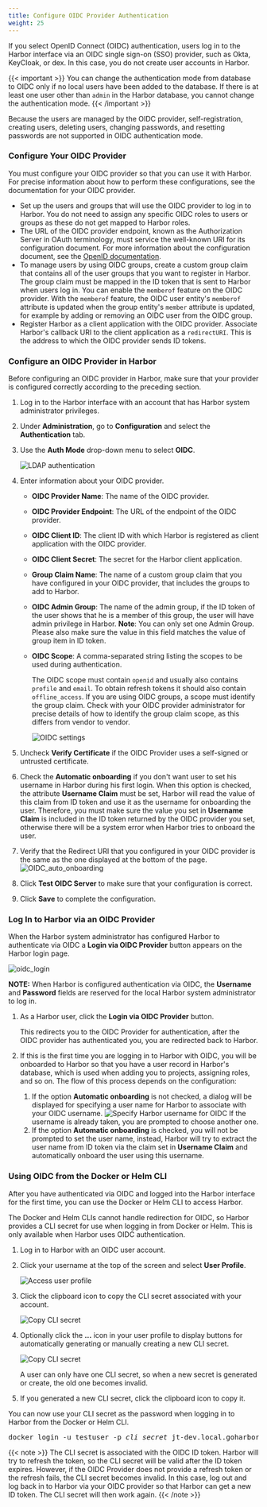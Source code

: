 ```yaml
---
title: Configure OIDC Provider Authentication
weight: 25
---
```


If you select OpenID Connect (OIDC) authentication, users log in to the Harbor interface via an OIDC single sign-on (SSO) provider, such as Okta, KeyCloak, or dex. In this case, you do not create user accounts in Harbor.

{{< important >}}
You can change the authentication mode from database to OIDC only if no local users have been added to the database. If there is at least one user other than `admin` in the Harbor database, you cannot change the authentication mode.
{{< /important >}}

Because the users are managed by the OIDC provider, self-registration, creating users, deleting users, changing passwords, and resetting passwords are not supported in OIDC authentication mode.

### Configure Your OIDC Provider

You must configure your OIDC provider so that you can use it with Harbor. For precise information about how to perform these configurations, see the documentation for your OIDC provider.

- Set up the users and groups that will use the OIDC provider to log in to Harbor. You do not need to assign any specific OIDC roles to users or groups as these do not get mapped to Harbor roles.
- The URL of the OIDC provider endpoint, known as the Authorization Server in OAuth terminology, must service the well-known URI for its configuration document. For more information about the configuration document, see the [OpenID documentation](https://openid.net/specs/openid-connect-discovery-1_0.html#ProviderConfigurationRequest).
- To manage users by using OIDC groups, create a custom group claim that contains all of the user groups that you want to register in Harbor. The group claim must be mapped in the ID token that is sent to Harbor when users log in. You can enable the `memberof` feature on the OIDC provider. With the `memberof` feature, the OIDC user entity's `memberof` attribute is updated when the group entity's `member` attribute is updated, for example by adding or removing an OIDC user from the OIDC group.
- Register Harbor as a client application with the OIDC provider. Associate Harbor's callback URI to the client application as a `redirectURI`. This is the address to which the OIDC provider sends ID tokens.

### Configure an OIDC Provider in Harbor

Before configuring an OIDC provider in Harbor, make sure that your provider is configured correctly according to the preceding section.

1. Log in to the Harbor interface with an account that has Harbor system administrator privileges.
1. Under **Administration**, go to **Configuration** and select the **Authentication** tab.
1. Use the **Auth Mode** drop-down menu to select **OIDC**.

   ![LDAP authentication](../../../img/select-oidc-auth.png)
1. Enter information about your OIDC provider.   

   - **OIDC Provider Name**: The name of the OIDC provider.
   - **OIDC Provider Endpoint**: The URL of the endpoint of the OIDC provider.
   - **OIDC Client ID**: The client ID with which Harbor is registered as  client application with the OIDC provider.
   - **OIDC Client Secret**: The secret for the Harbor client application.
   - **Group Claim Name**: The name of a custom group claim that you have configured in your OIDC provider, that includes the groups to add to Harbor.
   - **OIDC Admin Group**: The name of the admin group, if the ID token of the user shows that he is a member of this group, the user will have admin
     privilege in Harbor. **Note**: You can only set one Admin Group.  Please also make sure the value in this field matches the value of group item in ID token.  
   - **OIDC Scope**: A comma-separated string listing the scopes to be used during authentication. 
   
       The OIDC scope must contain `openid` and usually also contains `profile` and `email`. To obtain refresh tokens it should also contain `offline_access`. If you are using OIDC groups, a scope must identify the group claim. Check with your OIDC provider administrator for precise details of how to identify the group claim scope, as this differs from vendor to vendor.
       
       ![OIDC settings](../../../img/oidc-auth-setting.png)
1. Uncheck **Verify Certificate** if the OIDC Provider uses a self-signed or untrusted certificate.
1. Check the **Automatic onboarding** if you don't want user to set his username in Harbor during his first login.  When this option is checked, the attribute **Username Claim** must be set, Harbor will read the value of this claim from ID token and use it as the username for onboarding the user.  Therefore, you must make sure the value you set in **Username Claim** is included in the ID token returned by the OIDC provider you set, otherwise there will be a system error when Harbor tries to onboard the user.
1. Verify that the Redirect URI that you configured in your OIDC provider is the same as the one displayed at the bottom of the page. 
       ![OIDC_auto_onboarding](../../../img/oidc-cert-verifi-auto-onboard.png)
1. Click **Test OIDC Server** to make sure that your configuration is correct.
1. Click **Save** to complete the configuration.

### Log In to Harbor via an OIDC Provider

When the Harbor system administrator has configured Harbor to authenticate via OIDC a **Login via OIDC Provider** button appears on the Harbor login page.  

![oidc_login](../../../img/oidc-login.png)

**NOTE:** When Harbor is configured authentication via OIDC, the **Username** and **Password** fields are reserved for the local Harbor system administrator to log in.
    
1. As a Harbor user, click the **Login via OIDC Provider** button.
 
   This redirects you to the OIDC Provider for authentication, after the OIDC provider has authenticated you, you are redirected back to Harbor. 
1. If this is the first time you are logging in to Harbor with OIDC, you will be onboarded to Harbor so that you have a user record in Harbor's database, which is used when adding you to projects, assigning roles, and so on.  The flow of this process depends on the configuration:
   1.  If the option **Automatic onboarding** is not checked, a dialog will be displayed for specifying a user name for Harbor to associate with your OIDC username.
       ![Specify Harbor username for OIDC](../../../img/oidc-onboard-dlg.png)
       If the username is already taken, you are prompted to choose another one.
   2.  If the option **Automatic onboarding** is checked, you will not be prompted to set the user name, instead, Harbor will try to extract the user name from ID token via the claim set in **Username Claim** and automatically onboard the user using this username.

### Using OIDC from the Docker or Helm CLI

After you have authenticated via OIDC and logged into the Harbor interface for the first time, you can use the Docker or Helm CLI to access Harbor.

The Docker and Helm CLIs cannot handle redirection for OIDC, so Harbor provides a CLI secret for use when logging in from Docker or Helm. This is only available when Harbor uses OIDC authentication.  

1. Log in to Harbor with an OIDC user account.
1. Click your username at the top of the screen and select **User Profile**.

   ![Access user profile](../../../img/user-profile.png)
1. Click the clipboard icon to copy the CLI secret associated with your account.

   ![Copy CLI secret](../../../img/profile-dlg.png)
1. Optionally click the **...** icon in your user profile to display buttons for automatically generating or manually creating a new CLI secret.

   ![Copy CLI secret](../../../img/generate-create-new-secret.png) 

   A user can only have one CLI secret, so when a new secret is generated or create, the old one becomes invalid.
1. If you generated a new CLI secret, click the clipboard icon to copy it.

You can now use your CLI secret as the password when logging in to Harbor from the Docker or Helm CLI.

<pre>
docker login -u testuser -p <i>cli_secret</i> jt-dev.local.goharbor.io
</pre>

{{< note >}}
The CLI secret is associated with the OIDC ID token. Harbor will try to refresh the token, so the CLI secret will be valid after the ID token expires. However, if the OIDC Provider does not provide a refresh token or the refresh fails, the CLI secret becomes invalid. In this case, log out and log back in to Harbor via your OIDC provider so that Harbor can get a new ID token. The CLI secret will then work again.
{{< /note >}}
